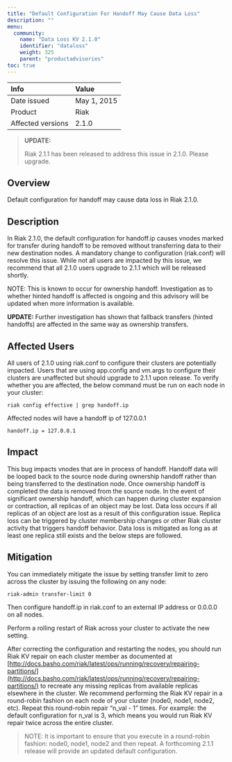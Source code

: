 ```yaml
---
title: "Default Configuration For Handoff May Cause Data Loss"
description: ""
menu:
  community:
    name: "Data Loss KV 2.1.0"
    identifier: "dataloss"
    weight: 325
    parent: "productadvisories"
toc: true
---
```



Info | Value
:----|:-----
Date issued | May 1, 2015
Product | Riak
Affected versions | 2.1.0

>**UPDATE:**
>
>Riak 2.1.1 has been released to address this issue in 2.1.0. Please upgrade.

## Overview

Default configuration for handoff may cause data loss in Riak 2.1.0.

## Description

In Riak 2.1.0, the default configuration for handoff.ip causes vnodes marked for transfer during handoff to be removed without transferring data to their new destination nodes. A mandatory change to configuration (riak.conf) will resolve this issue. While not all users are impacted by this issue, we recommend that all 2.1.0 
users upgrade to 2.1.1 which will be released shortly. 

NOTE: This is known to occur for ownership handoff. Investigation as to whether hinted handoff is affected is ongoing and this advisory will be updated when more information is available.

**UPDATE:**
Further investigation has shown that fallback transfers (hinted handoffs) are affected in the same way as ownership transfers.

## Affected Users
All users of 2.1.0 using riak.conf to configure their clusters are potentially impacted. Users that are using app.config and vm.args to configure their clusters are unaffected but should upgrade to 2.1.1 upon release. 
To verify whether you are affected, the below command must be run on each node in your cluster:

```
riak config effective | grep handoff.ip
```

Affected nodes will have a handoff ip of 127.0.0.1

```
handoff.ip = 127.0.0.1
```

## Impact

This bug impacts vnodes that are in process of handoff. Handoff data will be looped back to the source node during ownership handoff rather than being transferred to the destination node. Once ownership handoff is completed the data is removed from the source node. In the event of significant ownership handoff, which can happen during cluster expansion or contraction, all replicas of an object may be lost. Data loss occurs if all replicas of an object are lost as a result of this configuration issue. Replica loss can be triggered by cluster membership changes or other Riak cluster activity that triggers handoff behavior. Data loss is mitigated as long as at least one replica still exists and the below steps are followed. 

## Mitigation

You can immediately mitigate the issue by setting transfer limit to zero across the cluster by issuing the following on any node:

```
riak-admin transfer-limit 0
```

Then configure handoff.ip in riak.conf to an external IP address or 0.0.0.0 on all nodes.

Perform a rolling restart of Riak across your cluster to activate the new setting.

After correcting the configuration and restarting the nodes, you should run Riak KV repair on each cluster member as documented at [http://docs.basho.com/riak/latest/ops/running/recovery/repairing-partitions/](http://docs.basho.com/riak/latest/ops/running/recovery/repairing-partitions/) to recreate any missing replicas from available replicas elsewhere in the cluster.  We recommend performing the Riak KV repair in a round-robin fashion on each node of your cluster (node0, node1, node2, etc). Repeat this round-robin repair “n_val - 1” times. For example: the default configuration for n_val is 3, which means you would run Riak KV repair twice across the entire cluster. 

> NOTE: It is important to ensure that you execute in a round-robin fashion: node0, node1, node2 and then repeat.
A forthcoming 2.1.1 release will provide an updated default configuration.
